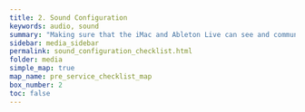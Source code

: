 ```yaml
---
title: 2. Sound Configuration
keywords: audio, sound
summary: "Making sure that the iMac and Ableton Live can see and communicate with the QU-32."
sidebar: media_sidebar
permalink: sound_configuration_checklist.html
folder: media
simple_map: true
map_name: pre_service_checklist_map
box_number: 2
toc: false
---
```

